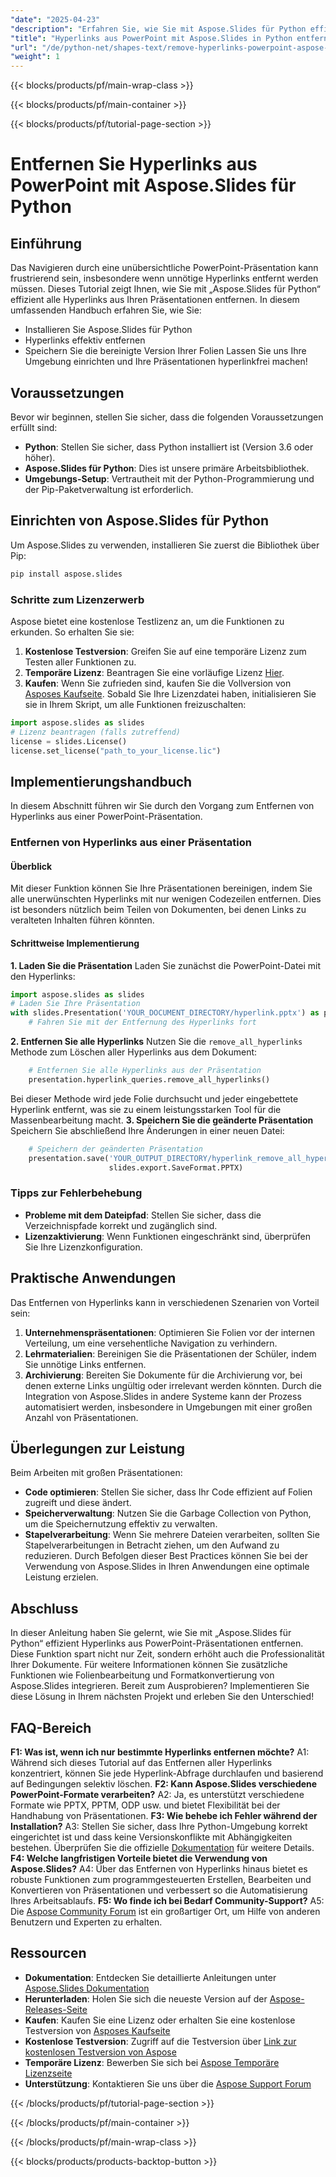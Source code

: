 ```yaml
---
"date": "2025-04-23"
"description": "Erfahren Sie, wie Sie mit Aspose.Slides für Python effizient Hyperlinks aus PowerPoint-Präsentationen entfernen. Optimieren Sie Ihre Folien mit dieser Schritt-für-Schritt-Anleitung."
"title": "Hyperlinks aus PowerPoint mit Aspose.Slides in Python entfernen | Umfassende Anleitung"
"url": "/de/python-net/shapes-text/remove-hyperlinks-powerpoint-aspose-slides-python/"
"weight": 1
---
```


{{< blocks/products/pf/main-wrap-class >}}

{{< blocks/products/pf/main-container >}}

{{< blocks/products/pf/tutorial-page-section >}}
# Entfernen Sie Hyperlinks aus PowerPoint mit Aspose.Slides für Python
## Einführung
Das Navigieren durch eine unübersichtliche PowerPoint-Präsentation kann frustrierend sein, insbesondere wenn unnötige Hyperlinks entfernt werden müssen. Dieses Tutorial zeigt Ihnen, wie Sie mit „Aspose.Slides für Python“ effizient alle Hyperlinks aus Ihren Präsentationen entfernen.
In diesem umfassenden Handbuch erfahren Sie, wie Sie:
- Installieren Sie Aspose.Slides für Python
- Hyperlinks effektiv entfernen
- Speichern Sie die bereinigte Version Ihrer Folien
Lassen Sie uns Ihre Umgebung einrichten und Ihre Präsentationen hyperlinkfrei machen!
## Voraussetzungen
Bevor wir beginnen, stellen Sie sicher, dass die folgenden Voraussetzungen erfüllt sind:
- **Python**: Stellen Sie sicher, dass Python installiert ist (Version 3.6 oder höher).
- **Aspose.Slides für Python**: Dies ist unsere primäre Arbeitsbibliothek.
- **Umgebungs-Setup**: Vertrautheit mit der Python-Programmierung und der Pip-Paketverwaltung ist erforderlich.
## Einrichten von Aspose.Slides für Python
Um Aspose.Slides zu verwenden, installieren Sie zuerst die Bibliothek über Pip:
```bash
pip install aspose.slides
```
### Schritte zum Lizenzerwerb
Aspose bietet eine kostenlose Testlizenz an, um die Funktionen zu erkunden. So erhalten Sie sie:
1. **Kostenlose Testversion**: Greifen Sie auf eine temporäre Lizenz zum Testen aller Funktionen zu.
2. **Temporäre Lizenz**: Beantragen Sie eine vorläufige Lizenz [Hier](https://purchase.aspose.com/temporary-license/).
3. **Kaufen**: Wenn Sie zufrieden sind, kaufen Sie die Vollversion von [Asposes Kaufseite](https://purchase.aspose.com/buy).
Sobald Sie Ihre Lizenzdatei haben, initialisieren Sie sie in Ihrem Skript, um alle Funktionen freizuschalten:
```python
import aspose.slides as slides
# Lizenz beantragen (falls zutreffend)
license = slides.License()
license.set_license("path_to_your_license.lic")
```
## Implementierungshandbuch
In diesem Abschnitt führen wir Sie durch den Vorgang zum Entfernen von Hyperlinks aus einer PowerPoint-Präsentation.
### Entfernen von Hyperlinks aus einer Präsentation
#### Überblick
Mit dieser Funktion können Sie Ihre Präsentationen bereinigen, indem Sie alle unerwünschten Hyperlinks mit nur wenigen Codezeilen entfernen. Dies ist besonders nützlich beim Teilen von Dokumenten, bei denen Links zu veralteten Inhalten führen könnten.
#### Schrittweise Implementierung
**1. Laden Sie die Präsentation**
Laden Sie zunächst die PowerPoint-Datei mit den Hyperlinks:
```python
import aspose.slides as slides
# Laden Sie Ihre Präsentation
with slides.Presentation('YOUR_DOCUMENT_DIRECTORY/hyperlink.pptx') as presentation:
    # Fahren Sie mit der Entfernung des Hyperlinks fort
```
**2. Entfernen Sie alle Hyperlinks**
Nutzen Sie die `remove_all_hyperlinks` Methode zum Löschen aller Hyperlinks aus dem Dokument:
```python
    # Entfernen Sie alle Hyperlinks aus der Präsentation
    presentation.hyperlink_queries.remove_all_hyperlinks()
```
Bei dieser Methode wird jede Folie durchsucht und jeder eingebettete Hyperlink entfernt, was sie zu einem leistungsstarken Tool für die Massenbearbeitung macht.
**3. Speichern Sie die geänderte Präsentation**
Speichern Sie abschließend Ihre Änderungen in einer neuen Datei:
```python
    # Speichern der geänderten Präsentation
    presentation.save('YOUR_OUTPUT_DIRECTORY/hyperlink_remove_all_hyperlinks_out.pptx',
                      slides.export.SaveFormat.PPTX)
```
### Tipps zur Fehlerbehebung
- **Probleme mit dem Dateipfad**: Stellen Sie sicher, dass die Verzeichnispfade korrekt und zugänglich sind.
- **Lizenzaktivierung**: Wenn Funktionen eingeschränkt sind, überprüfen Sie Ihre Lizenzkonfiguration.
## Praktische Anwendungen
Das Entfernen von Hyperlinks kann in verschiedenen Szenarien von Vorteil sein:
1. **Unternehmenspräsentationen**: Optimieren Sie Folien vor der internen Verteilung, um eine versehentliche Navigation zu verhindern.
2. **Lehrmaterialien**: Bereinigen Sie die Präsentationen der Schüler, indem Sie unnötige Links entfernen.
3. **Archivierung**: Bereiten Sie Dokumente für die Archivierung vor, bei denen externe Links ungültig oder irrelevant werden könnten.
Durch die Integration von Aspose.Slides in andere Systeme kann der Prozess automatisiert werden, insbesondere in Umgebungen mit einer großen Anzahl von Präsentationen.
## Überlegungen zur Leistung
Beim Arbeiten mit großen Präsentationen:
- **Code optimieren**: Stellen Sie sicher, dass Ihr Code effizient auf Folien zugreift und diese ändert.
- **Speicherverwaltung**: Nutzen Sie die Garbage Collection von Python, um die Speichernutzung effektiv zu verwalten.
- **Stapelverarbeitung**: Wenn Sie mehrere Dateien verarbeiten, sollten Sie Stapelverarbeitungen in Betracht ziehen, um den Aufwand zu reduzieren.
Durch Befolgen dieser Best Practices können Sie bei der Verwendung von Aspose.Slides in Ihren Anwendungen eine optimale Leistung erzielen.
## Abschluss
In dieser Anleitung haben Sie gelernt, wie Sie mit „Aspose.Slides für Python“ effizient Hyperlinks aus PowerPoint-Präsentationen entfernen. Diese Funktion spart nicht nur Zeit, sondern erhöht auch die Professionalität Ihrer Dokumente. Für weitere Informationen können Sie zusätzliche Funktionen wie Folienbearbeitung und Formatkonvertierung von Aspose.Slides integrieren.
Bereit zum Ausprobieren? Implementieren Sie diese Lösung in Ihrem nächsten Projekt und erleben Sie den Unterschied!
## FAQ-Bereich
**F1: Was ist, wenn ich nur bestimmte Hyperlinks entfernen möchte?**
A1: Während sich dieses Tutorial auf das Entfernen aller Hyperlinks konzentriert, können Sie jede Hyperlink-Abfrage durchlaufen und basierend auf Bedingungen selektiv löschen.
**F2: Kann Aspose.Slides verschiedene PowerPoint-Formate verarbeiten?**
A2: Ja, es unterstützt verschiedene Formate wie PPTX, PPTM, ODP usw. und bietet Flexibilität bei der Handhabung von Präsentationen.
**F3: Wie behebe ich Fehler während der Installation?**
A3: Stellen Sie sicher, dass Ihre Python-Umgebung korrekt eingerichtet ist und dass keine Versionskonflikte mit Abhängigkeiten bestehen. Überprüfen Sie die offizielle [Dokumentation](https://reference.aspose.com/slides/python-net/) für weitere Details.
**F4: Welche langfristigen Vorteile bietet die Verwendung von Aspose.Slides?**
A4: Über das Entfernen von Hyperlinks hinaus bietet es robuste Funktionen zum programmgesteuerten Erstellen, Bearbeiten und Konvertieren von Präsentationen und verbessert so die Automatisierung Ihres Arbeitsablaufs.
**F5: Wo finde ich bei Bedarf Community-Support?**
A5: Die [Aspose Community Forum](https://forum.aspose.com/c/slides/11) ist ein großartiger Ort, um Hilfe von anderen Benutzern und Experten zu erhalten.
## Ressourcen
- **Dokumentation**: Entdecken Sie detaillierte Anleitungen unter [Aspose.Slides Dokumentation](https://reference.aspose.com/slides/python-net/)
- **Herunterladen**: Holen Sie sich die neueste Version auf der [Aspose-Releases-Seite](https://releases.aspose.com/slides/python-net/)
- **Kaufen**: Kaufen Sie eine Lizenz oder erhalten Sie eine kostenlose Testversion von [Asposes Kaufseite](https://purchase.aspose.com/buy)
- **Kostenlose Testversion**: Zugriff auf die Testversion über [Link zur kostenlosen Testversion von Aspose](https://releases.aspose.com/slides/python-net/)
- **Temporäre Lizenz**: Bewerben Sie sich bei [Aspose Temporäre Lizenzseite](https://purchase.aspose.com/temporary-license/)
- **Unterstützung**: Kontaktieren Sie uns über die [Aspose Support Forum](https://forum.aspose.com/c/slides/11)

{{< /blocks/products/pf/tutorial-page-section >}}

{{< /blocks/products/pf/main-container >}}

{{< /blocks/products/pf/main-wrap-class >}}

{{< blocks/products/products-backtop-button >}}